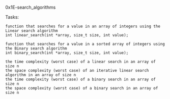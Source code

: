 0x1E-search_algorithms

Tasks:

	function that searches for a value in an array of integers using the Linear search algorithm
	int linear_search(int *array, size_t size, int value);

	function that searches for a value in a sorted array of integers using the Binary search algorithm
	int binary_search(int *array, size_t size, int value);

	the time complexity (worst case) of a linear search in an array of size n
	the space complexity (worst case) of an iterative linear search algorithm in an array of size n
	the time complexity (worst case) of a binary search in an array of size n
	the space complexity (worst case) of a binary search in an array of size n
